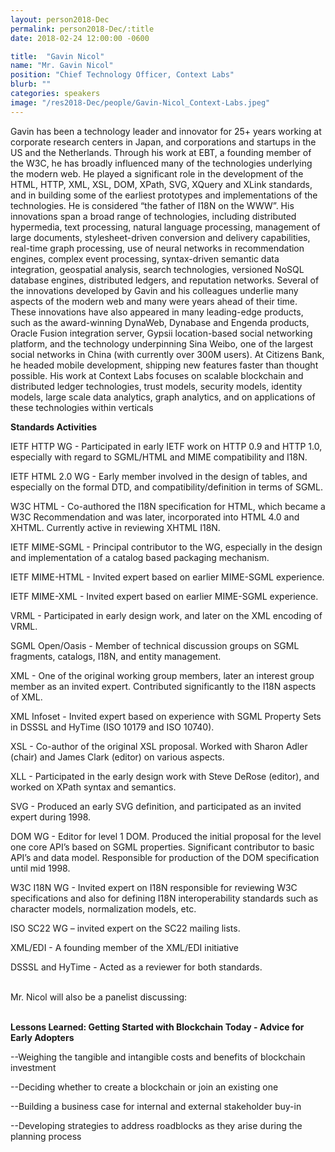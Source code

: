 ```yaml
---
layout: person2018-Dec
permalink: person2018-Dec/:title
date: 2018-02-24 12:00:00 -0600

title:  "Gavin Nicol"
name: "Mr. Gavin Nicol"
position: "Chief Technology Officer, Context Labs"
blurb: ""
categories: speakers
image: "/res2018-Dec/people/Gavin-Nicol_Context-Labs.jpeg"
---
```

Gavin has been a technology leader and innovator for 25+ years working at corporate research centers in Japan, and corporations and startups in the US and the Netherlands. Through his work at EBT, a founding member of the W3C, he has broadly influenced many of the technologies underlying the modern web. He played a significant role in the development of the HTML, HTTP, XML, XSL, DOM, XPath, SVG, XQuery and XLink standards, and in building some of the earliest prototypes and implementations of the technologies. He is considered “the father of I18N on the WWW”. His innovations span a broad range of technologies, including distributed hypermedia, text processing, natural language processing, management of large documents, stylesheet-driven conversion and delivery capabilities, real-time graph processing, use of neural networks in recommendation engines, complex event processing, syntax-driven semantic data integration, geospatial analysis, search technologies, versioned NoSQL database engines, distributed ledgers, and reputation networks. Several of the innovations developed by Gavin and his colleagues underlie many aspects of the modern web and many were years ahead of their time. These innovations have also appeared in many leading-edge products, such as the award-winning DynaWeb, Dynabase and Engenda products, Oracle Fusion integration server, Gypsii location-based social networking platform, and the technology underpinning Sina Weibo, one of the largest social networks in China (with currently over 300M users). At Citizens Bank, he headed mobile development, shipping new features faster than thought possible. His work at Context Labs focuses on scalable blockchain and distributed ledger technologies, trust models, security models, identity models, large scale data analytics, graph analytics, and on applications of these technologies within verticals



<b>Standards Activities</b>

IETF HTTP WG - Participated in early IETF work on HTTP 0.9 and HTTP 1.0, especially with regard to SGML/HTML and MIME compatibility and I18N.

IETF HTML 2.0 WG - Early member involved in the design of tables, and especially on the formal DTD, and compatibility/definition in terms of SGML.

W3C HTML - Co-authored the I18N specification for HTML, which became a W3C Recommendation and was later, incorporated into HTML 4.0 and XHTML. Currently active in reviewing XHTML I18N.

IETF MIME-SGML - Principal contributor to the WG, especially in the design and implementation of a catalog based packaging mechanism.

IETF MIME-HTML - Invited expert based on earlier MIME-SGML experience.

IETF MIME-XML - Invited expert based on earlier MIME-SGML experience.

VRML - Participated in early design work, and later on the XML encoding of VRML.

SGML Open/Oasis - Member of technical discussion groups on SGML fragments, catalogs, I18N, and entity management.

XML - One of the original working group members, later an interest group member as an invited expert. Contributed significantly to the I18N aspects of XML.

XML Infoset - Invited expert based on experience with SGML Property Sets in DSSSL and HyTime (ISO 10179 and ISO 10740).

XSL - Co-author of the original XSL proposal. Worked with Sharon Adler (chair) and James Clark (editor) on various aspects.

XLL - Participated in the early design work with Steve DeRose (editor), and worked on XPath syntax and semantics.

SVG - Produced an early SVG definition, and participated as an invited expert during 1998.

DOM WG - Editor for level 1 DOM. Produced the initial proposal for the level one core API’s based on SGML properties. Significant contributor to basic API’s and data model. Responsible for production of the DOM specification until mid 1998.

W3C I18N WG - Invited expert on I18N responsible for reviewing W3C specifications and also for defining I18N interoperability standards such as character models, normalization models, etc.

ISO SC22 WG – invited expert on the SC22 mailing lists.

XML/EDI - A founding member of the XML/EDI initiative

DSSSL and HyTime - Acted as a reviewer for both standards.


<br>
Mr. Nicol will also be a panelist discussing:
<br>
<br>
<p><b>Lessons Learned: Getting Started with Blockchain Today - Advice for Early Adopters</b></p>

<p>--Weighing the tangible and intangible costs and benefits of blockchain investment</p>
<p>--Deciding whether to create a blockchain or join an existing one</p>
<p>--Building a business case for internal and external stakeholder buy-in</p>
<p>--Developing strategies to address roadblocks as they arise during the planning process</p>
